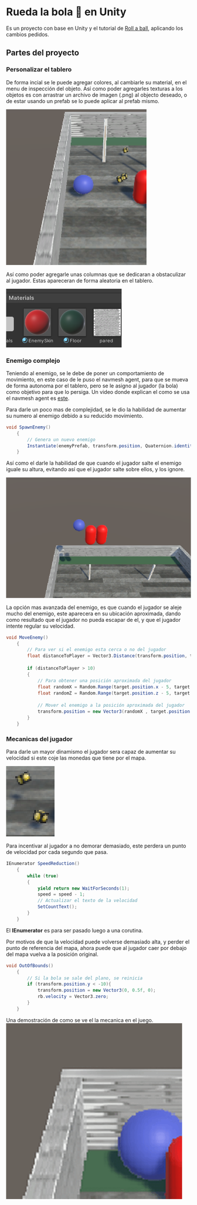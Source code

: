 # Rueda la bola :8ball: en Unity
Es un proyecto con base en Unity y el tutorial de [Roll a ball](https://learn.unity.com/project/roll-a-ball), aplicando los cambios pedidos.

## Partes del proyecto

### Personalizar el tablero

De forma incial se le puede agregar colores, al cambiarle su material, en el menu de inspección del objeto. Así como poder agregarles texturas a los objetos es con arrastrar un archivo de imagen (.png) al objecto deseado, o de estar usando un prefab se lo puede aplicar al prefab mismo.

![Escena texturas](media/imagenEscenaTexturas.png)

Así como poder agregarle unas columnas que se dedicaran a obstaculizar al jugador. Estas apareceran de forma aleatoria en el tablero.

![archivo pared](media/imagenColumnaArchivo.png)

### Enemigo complejo

Teniendo al enemigo, se le debe de poner un comportamiento de movimiento, en este caso de le puso el navmesh agent, para que se mueva de forma autonoma por el tablero, pero se le asigno al jugador (la bola) como objetivo para que lo persiga. Un video donde explican el como se usa el navmesh agent es [este](https://www.youtube.com/watch?v=CHV1ymlw-P8).

Para darle un poco mas de complejidad, se le dio la habilidad de aumentar su numero al enemigo debido a su reducido movimiento.
```csharp
void SpawnEnemy()
    {
        // Genera un nuevo enemigo
        Instantiate(enemyPrefab, transform.position, Quaternion.identity);
    }
```

Así como el darle la habilidad de que cuando el jugador salte el enemigo iguale su altura, evitando así que el jugador salte sobre ellos, y los ignore.

![Escena Enemigos aereos](media/imagenMultiplesEnemigoAereo.png)

La opción mas avanzada del enemigo, es que cuando el jugador se aleje mucho del enemigo, este aparecera en su ubicación aproximada, dando como resultado que el jugador no pueda escapar de el, y que el jugador intente regular su velocidad.
```csharp	
void MoveEnemy()
    {
        // Para ver si el enemigo esta cerca o no del jugador
        float distanceToPlayer = Vector3.Distance(transform.position, target.position);

        if (distanceToPlayer > 10)
        {
            // Para obtener una posición aproximada del jugador
            float randomX = Random.Range(target.position.x - 5, target.position.x + 5);
            float randomZ = Random.Range(target.position.z - 5, target.position.z + 5);

            // Mover el enemigo a la posición aproximada del jugador
            transform.position = new Vector3(randomX , target.position.y, randomZ);
        }
    }
```

### Mecanicas del jugador

Para darle un mayor dinamismo el jugador sera capaz de aumentar su velocidad si este coje las monedas que tiene por el mapa.

![Imagen Moneda](media/imagenMoneda.png)

Para incentivar al jugador a no demorar demasiado, este perdera un punto de velocidad por cada segundo que pasa.

```csharp
IEnumerator SpeedReduction()
    {
        while (true)
        {
            yield return new WaitForSeconds(1);
            speed = speed - 1;
            // Actualizar el texto de la velocidad
            SetCountText();
        }
    }
```
El **IEnumerator** es para ser pasado luego a una corutina.

Por motivos de que la velocidad puede volverse demasiado alta, y perder el punto de referencia del mapa, ahora puede que al jugador caer por debajo del mapa vuelva a la posición original.

```csharp
void OutOfBounds()
    {
        // Si la bola se sale del plano, se reinicia
        if (transform.position.y < -10){
            transform.position = new Vector3(0, 0.5f, 0);
            rb.velocity = Vector3.zero;
        }
    }
```

Una demostración de como se ve el la mecanica en el juego.
![Imagen Moneda](media/gifReset.gif)

